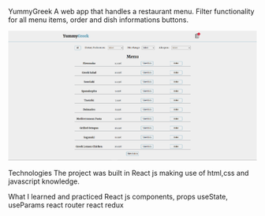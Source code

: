 YummyGreek
A web app that handles a restaurant menu. Filter functionality for all menu items, order and dish informations buttons.

![Alt text](YummyGreek.png)

Technologies
The project was built in React js making use of html,css and javascript knowledge.

What I learned and practiced
React js components, props
useState, useParams
react router
react redux
